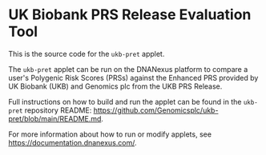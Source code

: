# UK Biobank PRS Release Evaluation Tool

This is the source code for the `ukb-pret` applet.

The `ukb-pret` applet can be run on the DNANexus platform to compare a user's Polygenic Risk Scores (PRSs) against 
the Enhanced PRS provided by UK Biobank (UKB) and Genomics plc from the UKB PRS Release.

Full instructions on how to build and run the applet can be found in the `ukb-pret` repository README: 
https://github.com/Genomicsplc/ukb-pret/blob/main/README.md.

For more information about how to run or modify applets, see
https://documentation.dnanexus.com/.
